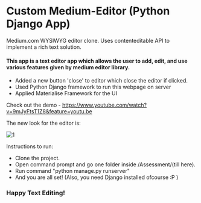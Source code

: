 # Custom Medium-Editor (Python Django App)
Medium.com WYSIWYG editor clone. Uses contenteditable API to implement a rich text solution.

#### This app is a text editor app which allows the user to add, edit, and use various features given by medium editor library.

- Added a new button 'close' to editor which close the editor if clicked.
- Used Python Django framework to run this webpage on server
- Applied Materialise Framework for the UI 

Check out the demo - https://www.youtube.com/watch?v=9mJyFtsT1Z8&feature=youtu.be

The new look for the editor is: 

![1](https://user-images.githubusercontent.com/43055292/56841002-cd69c480-683f-11e9-931a-a73dd8019a19.PNG)

Instructions to run:

- Clone the project.
- Open command prompt and go one folder inside /Assessment/(till here).
- Run command "python manage.py runserver"
- And you are all set! (Also, you need Django installed ofcourse :P )

### Happy Text Editing!




